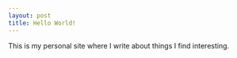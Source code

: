 ```yaml
---
layout: post
title: Hello World!
---
```


This is my personal site where I write about things I find interesting.
